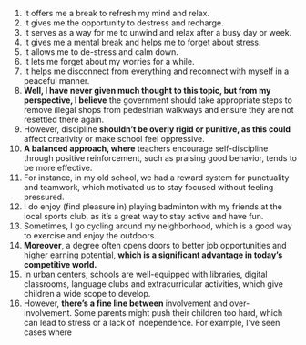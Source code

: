 1. It offers me a break to refresh my mind and relax.
2. It gives me the opportunity to destress and recharge.
3. It serves as a way for me to unwind and relax after a busy day or week.
4. It gives me a mental break and helps me to forget about stress.
5. It allows me to de-stress and calm down.
6. It lets me forget about my worries for a while.
7. It helps me disconnect from everything and reconnect with myself in a peaceful manner.
8. **Well, I have never given much thought to this topic, but from my perspective, I believe** the government should take appropriate steps to remove illegal shops from pedestrian walkways and ensure they are not resettled there again.
9. However, discipline **shouldn’t be overly rigid or punitive, as this could** affect creativity or make school feel oppressive.
10. **A balanced approach, where** teachers encourage self-discipline through positive reinforcement, such as praising good behavior, tends to be more effective.
11. For instance, in my old school, we had a reward system for punctuality and teamwork, which motivated us to stay focused without feeling pressured.
12. I do enjoy (find pleasure in) playing badminton with my friends at the local sports club, as it’s a great way to stay active and have fun.
13. Sometimes, I go cycling around my neighborhood, which is a good way to exercise and enjoy the outdoors.
14. **Moreover**, a degree often opens doors to better job opportunities and higher earning potential, **which is a significant advantage in today’s competitive world.**
15. In urban centers, schools are well-equipped with libraries, digital classrooms, language clubs and extracurricular activities, which give children a wide scope to develop.
16. However, **there’s a fine line between** involvement and over-involvement. Some parents might push their children too hard, which can lead to stress or a lack of independence. For example, I’ve seen cases where
